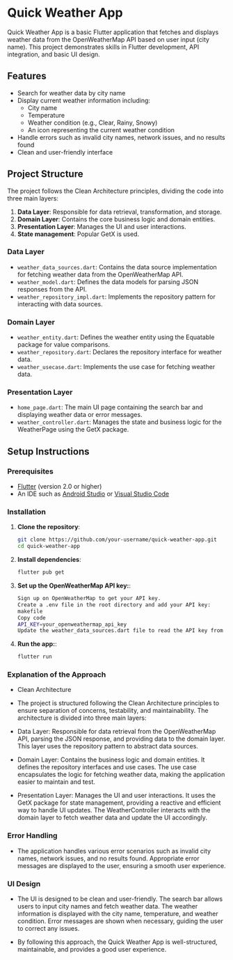 # Quick Weather App

Quick Weather App is a basic Flutter application that fetches and displays weather data from the OpenWeatherMap API based on user input (city name). This project demonstrates skills in Flutter development, API integration, and basic UI design.

## Features

- Search for weather data by city name
- Display current weather information including:
    - City name
    - Temperature
    - Weather condition (e.g., Clear, Rainy, Snowy)
    - An icon representing the current weather condition
- Handle errors such as invalid city names, network issues, and no results found
- Clean and user-friendly interface

## Project Structure

The project follows the Clean Architecture principles, dividing the code into three main layers:

1. **Data Layer**: Responsible for data retrieval, transformation, and storage.
2. **Domain Layer**: Contains the core business logic and domain entities.
3. **Presentation Layer**: Manages the UI and user interactions.
4. **State management**: Popular GetX is used.

### Data Layer

- `weather_data_sources.dart`: Contains the data source implementation for fetching weather data from the OpenWeatherMap API.
- `weather_model.dart`: Defines the data models for parsing JSON responses from the API.
- `weather_repository_impl.dart`: Implements the repository pattern for interacting with data sources.

### Domain Layer

- `weather_entity.dart`: Defines the weather entity using the Equatable package for value comparisons.
- `weather_repository.dart`: Declares the repository interface for weather data.
- `weather_usecase.dart`: Implements the use case for fetching weather data.

### Presentation Layer

- `home_page.dart`: The main UI page containing the search bar and displaying weather data or error messages.
- `weather_controller.dart`: Manages the state and business logic for the WeatherPage using the GetX package.

## Setup Instructions

### Prerequisites

- [Flutter](https://flutter.dev/docs/get-started/install) (version 2.0 or higher)
- An IDE such as [Android Studio](https://developer.android.com/studio) or [Visual Studio Code](https://code.visualstudio.com/)

### Installation

1. **Clone the repository**:
   ```bash
   git clone https://github.com/your-username/quick-weather-app.git
   cd quick-weather-app
   
2. **Install dependencies**:
   ```bash
   flutter pub get
   
3. **Set up the OpenWeatherMap API key:**:
   ```bash
   Sign up on OpenWeatherMap to get your API key.
   Create a .env file in the root directory and add your API key:
   makefile
   Copy code
   API_KEY=your_openweathermap_api_key
   Update the weather_data_sources.dart file to read the API key from the environment file.
   
4. **Run the app:**:
   ```bash
   flutter run
   
### Explanation of the Approach
- Clean Architecture
- The project is structured following the Clean Architecture principles to ensure separation of concerns, testability, and maintainability. The architecture is divided into three main layers:

- Data Layer: Responsible for data retrieval from the OpenWeatherMap API, parsing the JSON response, and providing data to the domain layer. This layer uses the repository pattern to abstract data sources.

- Domain Layer: Contains the business logic and domain entities. It defines the repository interfaces and use cases. The use case encapsulates the logic for fetching weather data, making the application easier to maintain and test.

- Presentation Layer: Manages the UI and user interactions. It uses the GetX package for state management, providing a reactive and efficient way to handle UI updates. The WeatherController interacts with the domain layer to fetch weather data and update the UI accordingly.

### Error Handling
- The application handles various error scenarios such as invalid city names, network issues, and no results found. Appropriate error messages are displayed to the user, ensuring a smooth user experience.

### UI Design
- The UI is designed to be clean and user-friendly. The search bar allows users to input city names and fetch weather data. The weather information is displayed with the city name, temperature, and weather condition. Error messages are shown when necessary, guiding the user to correct any issues.

- By following this approach, the Quick Weather App is well-structured, maintainable, and provides a good user experience. 
   